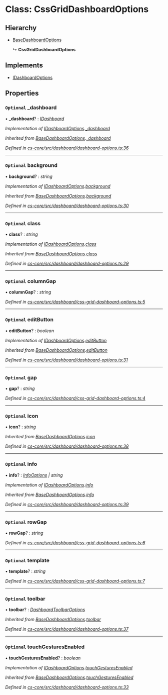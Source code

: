 # Class: CssGridDashboardOptions

## Hierarchy

* [BaseDashboardOptions](_cs_core_src_dashboard_dashboard_options_.basedashboardoptions.md)

  ↳ **CssGridDashboardOptions**

## Implements

* [IDashboardOptions](../interfaces/_cs_core_src_dashboard_dashboard_options_.idashboardoptions.md)

## Properties

### `Optional` _dashboard

• **_dashboard**? : *[IDashboard](../interfaces/_cs_core_src_dashboard_dashboard_.idashboard.md)*

*Implementation of [IDashboardOptions](../interfaces/_cs_core_src_dashboard_dashboard_options_.idashboardoptions.md).[_dashboard](../interfaces/_cs_core_src_dashboard_dashboard_options_.idashboardoptions.md#optional-_dashboard)*

*Inherited from [BaseDashboardOptions](_cs_core_src_dashboard_dashboard_options_.basedashboardoptions.md).[_dashboard](_cs_core_src_dashboard_dashboard_options_.basedashboardoptions.md#optional-_dashboard)*

*Defined in [cs-core/src/dashboard/dashboard-options.ts:36](https://github.com/RichardHovenkamp/csnext/blob/872f0bfe/packages/cs-core/src/dashboard/dashboard-options.ts#L36)*

___

### `Optional` background

• **background**? : *string*

*Implementation of [IDashboardOptions](../interfaces/_cs_core_src_dashboard_dashboard_options_.idashboardoptions.md).[background](../interfaces/_cs_core_src_dashboard_dashboard_options_.idashboardoptions.md#optional-background)*

*Inherited from [BaseDashboardOptions](_cs_core_src_dashboard_dashboard_options_.basedashboardoptions.md).[background](_cs_core_src_dashboard_dashboard_options_.basedashboardoptions.md#optional-background)*

*Defined in [cs-core/src/dashboard/dashboard-options.ts:30](https://github.com/RichardHovenkamp/csnext/blob/872f0bfe/packages/cs-core/src/dashboard/dashboard-options.ts#L30)*

___

### `Optional` class

• **class**? : *string*

*Implementation of [IDashboardOptions](../interfaces/_cs_core_src_dashboard_dashboard_options_.idashboardoptions.md).[class](../interfaces/_cs_core_src_dashboard_dashboard_options_.idashboardoptions.md#optional-class)*

*Inherited from [BaseDashboardOptions](_cs_core_src_dashboard_dashboard_options_.basedashboardoptions.md).[class](_cs_core_src_dashboard_dashboard_options_.basedashboardoptions.md#optional-class)*

*Defined in [cs-core/src/dashboard/dashboard-options.ts:29](https://github.com/RichardHovenkamp/csnext/blob/872f0bfe/packages/cs-core/src/dashboard/dashboard-options.ts#L29)*

___

### `Optional` columnGap

• **columnGap**? : *string*

*Defined in [cs-core/src/dashboard/css-grid-dashboard-options.ts:5](https://github.com/RichardHovenkamp/csnext/blob/872f0bfe/packages/cs-core/src/dashboard/css-grid-dashboard-options.ts#L5)*

___

### `Optional` editButton

• **editButton**? : *boolean*

*Implementation of [IDashboardOptions](../interfaces/_cs_core_src_dashboard_dashboard_options_.idashboardoptions.md).[editButton](../interfaces/_cs_core_src_dashboard_dashboard_options_.idashboardoptions.md#optional-editbutton)*

*Inherited from [BaseDashboardOptions](_cs_core_src_dashboard_dashboard_options_.basedashboardoptions.md).[editButton](_cs_core_src_dashboard_dashboard_options_.basedashboardoptions.md#optional-editbutton)*

*Defined in [cs-core/src/dashboard/dashboard-options.ts:31](https://github.com/RichardHovenkamp/csnext/blob/872f0bfe/packages/cs-core/src/dashboard/dashboard-options.ts#L31)*

___

### `Optional` gap

• **gap**? : *string*

*Defined in [cs-core/src/dashboard/css-grid-dashboard-options.ts:4](https://github.com/RichardHovenkamp/csnext/blob/872f0bfe/packages/cs-core/src/dashboard/css-grid-dashboard-options.ts#L4)*

___

### `Optional` icon

• **icon**? : *string*

*Inherited from [BaseDashboardOptions](_cs_core_src_dashboard_dashboard_options_.basedashboardoptions.md).[icon](_cs_core_src_dashboard_dashboard_options_.basedashboardoptions.md#optional-icon)*

*Defined in [cs-core/src/dashboard/dashboard-options.ts:38](https://github.com/RichardHovenkamp/csnext/blob/872f0bfe/packages/cs-core/src/dashboard/dashboard-options.ts#L38)*

___

### `Optional` info

• **info**? : *[InfoOptions](_cs_core_src_dashboard_dashboard_options_.infooptions.md) | string*

*Implementation of [IDashboardOptions](../interfaces/_cs_core_src_dashboard_dashboard_options_.idashboardoptions.md).[info](../interfaces/_cs_core_src_dashboard_dashboard_options_.idashboardoptions.md#optional-info)*

*Inherited from [BaseDashboardOptions](_cs_core_src_dashboard_dashboard_options_.basedashboardoptions.md).[info](_cs_core_src_dashboard_dashboard_options_.basedashboardoptions.md#optional-info)*

*Defined in [cs-core/src/dashboard/dashboard-options.ts:39](https://github.com/RichardHovenkamp/csnext/blob/872f0bfe/packages/cs-core/src/dashboard/dashboard-options.ts#L39)*

___

### `Optional` rowGap

• **rowGap**? : *string*

*Defined in [cs-core/src/dashboard/css-grid-dashboard-options.ts:6](https://github.com/RichardHovenkamp/csnext/blob/872f0bfe/packages/cs-core/src/dashboard/css-grid-dashboard-options.ts#L6)*

___

### `Optional` template

• **template**? : *string*

*Defined in [cs-core/src/dashboard/css-grid-dashboard-options.ts:7](https://github.com/RichardHovenkamp/csnext/blob/872f0bfe/packages/cs-core/src/dashboard/css-grid-dashboard-options.ts#L7)*

___

### `Optional` toolbar

• **toolbar**? : *[DashboardToolbarOptions](_cs_core_src_dashboard_dashboard_toolbar_options_.dashboardtoolbaroptions.md)*

*Inherited from [BaseDashboardOptions](_cs_core_src_dashboard_dashboard_options_.basedashboardoptions.md).[toolbar](_cs_core_src_dashboard_dashboard_options_.basedashboardoptions.md#optional-toolbar)*

*Defined in [cs-core/src/dashboard/dashboard-options.ts:37](https://github.com/RichardHovenkamp/csnext/blob/872f0bfe/packages/cs-core/src/dashboard/dashboard-options.ts#L37)*

___

### `Optional` touchGesturesEnabled

• **touchGesturesEnabled**? : *boolean*

*Implementation of [IDashboardOptions](../interfaces/_cs_core_src_dashboard_dashboard_options_.idashboardoptions.md).[touchGesturesEnabled](../interfaces/_cs_core_src_dashboard_dashboard_options_.idashboardoptions.md#optional-touchgesturesenabled)*

*Inherited from [BaseDashboardOptions](_cs_core_src_dashboard_dashboard_options_.basedashboardoptions.md).[touchGesturesEnabled](_cs_core_src_dashboard_dashboard_options_.basedashboardoptions.md#optional-touchgesturesenabled)*

*Defined in [cs-core/src/dashboard/dashboard-options.ts:33](https://github.com/RichardHovenkamp/csnext/blob/872f0bfe/packages/cs-core/src/dashboard/dashboard-options.ts#L33)*
